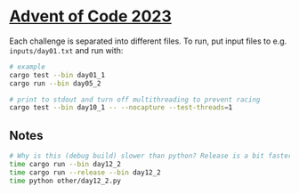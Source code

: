 # [Advent of Code 2023](https://adventofcode.com/2023)
Each challenge is separated into different files. To run, put input files to e.g. `inputs/day01.txt` and run with:
```bash
# example
cargo test --bin day01_1
cargo run --bin day05_2

# print to stdout and turn off multithreading to prevent racing
cargo test --bin day10_1 -- --nocapture --test-threads=1
```

## Notes
```bash
# Why is this (debug build) slower than python? Release is a bit faster tho
time cargo run --bin day12_2
time cargo run --release --bin day12_2
time python other/day12_2.py
```
